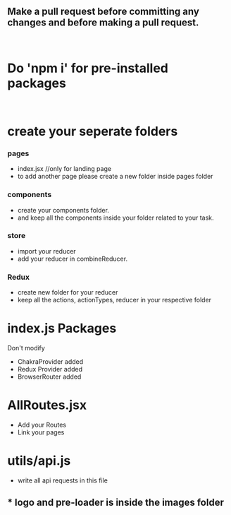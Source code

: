 ## Make a pull request before committing any changes and before making a pull request.

<br>

# Do 'npm i' for pre-installed packages

<br>

# create your seperate folders

<h3>pages</h3>

<ul>
 <li>index.jsx   //only for landing page</li>
 <li>to add another page please create a new folder inside pages folder</li>
</ul>

<h3>components</h3>

<ul>
 <li>create your components folder.</li>
 <li>and keep all the components inside your folder related to your task.</li>
</ul>

<h3>store</h3>

<ul>
 <li>import your reducer </li>
 <li>add your reducer in combineReducer.</li>
</ul>

<h3>Redux</h3>

<ul>
 <li>create new folder for your reducer</li>
 <li>keep all the actions, actionTypes, reducer in your respective folder</li>
</ul>

# index.js Packages

Don't modify

 <ul>
 <li>ChakraProvider added</li>
 <li>Redux Provider added</li>
 <li>BrowserRouter added</li>
</ul>

# AllRoutes.jsx

 <ul>
 <li>Add your Routes</li>
 <li>Link your pages</li>
</ul>

# utils/api.js

 <ul>
 <li>write all api requests in this file</li>
</ul>

## \* logo and pre-loader is inside the images folder</li>

<br>
